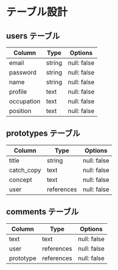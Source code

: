 # テーブル設計

## users テーブル

| Column   | Type   | Options     |
| -------- | ------ | ----------- |
| email     | string | null: false |
| password    | string | null: false |
| name | string | null: false |
| profile     | text | null: false |
| occupation    | text | null: false |
| position | text | null: false |

## prototypes テーブル

| Column | Type   | Options     |
| ------ | ------ | ----------- |
| title   | string | null: false |
| catch_copy     | text | null: false |
| concept    | text | null: false |
| user | references | null: false |

## comments テーブル

| Column | Type   | Options     |
| ------ | ------ | ----------- |
| text   | text | null: false |
| user | references | null: false |
| prototype | references | null: false |